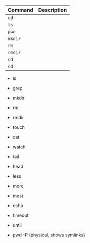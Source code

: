 | Command | Description |
|---------|-------------|
| `cd`    |             |
| `ls`    |             |
| `pwd`   |             |
| `mkdir`    |             |
| `rm`    |             |
| `rmdir`    |             |
| `cd`    |             |
| `cd`    |             |

- ls
- grep
- mkdir
- rm
- rmdir
- touch
- cat
- watch
- tail
- head
- less
- more
- most
- echo

- timeout
- until


- pwd -P (physical, shows symlinks)
